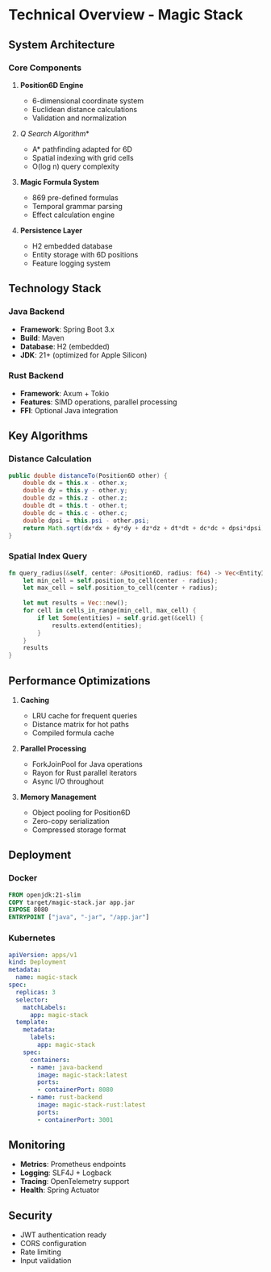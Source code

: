# Technical Overview - Magic Stack

## System Architecture

### Core Components

1. **Position6D Engine**
   - 6-dimensional coordinate system
   - Euclidean distance calculations
   - Validation and normalization

2. **Q* Search Algorithm**
   - A* pathfinding adapted for 6D
   - Spatial indexing with grid cells
   - O(log n) query complexity

3. **Magic Formula System**
   - 869 pre-defined formulas
   - Temporal grammar parsing
   - Effect calculation engine

4. **Persistence Layer**
   - H2 embedded database
   - Entity storage with 6D positions
   - Feature logging system

## Technology Stack

### Java Backend
- **Framework**: Spring Boot 3.x
- **Build**: Maven
- **Database**: H2 (embedded)
- **JDK**: 21+ (optimized for Apple Silicon)

### Rust Backend
- **Framework**: Axum + Tokio
- **Features**: SIMD operations, parallel processing
- **FFI**: Optional Java integration

## Key Algorithms

### Distance Calculation
```java
public double distanceTo(Position6D other) {
    double dx = this.x - other.x;
    double dy = this.y - other.y;
    double dz = this.z - other.z;
    double dt = this.t - other.t;
    double dc = this.c - other.c;
    double dpsi = this.psi - other.psi;
    return Math.sqrt(dx*dx + dy*dy + dz*dz + dt*dt + dc*dc + dpsi*dpsi);
}
```

### Spatial Index Query
```rust
fn query_radius(&self, center: &Position6D, radius: f64) -> Vec<EntityId> {
    let min_cell = self.position_to_cell(center - radius);
    let max_cell = self.position_to_cell(center + radius);
    
    let mut results = Vec::new();
    for cell in cells_in_range(min_cell, max_cell) {
        if let Some(entities) = self.grid.get(&cell) {
            results.extend(entities);
        }
    }
    results
}
```

## Performance Optimizations

1. **Caching**
   - LRU cache for frequent queries
   - Distance matrix for hot paths
   - Compiled formula cache

2. **Parallel Processing**
   - ForkJoinPool for Java operations
   - Rayon for Rust parallel iterators
   - Async I/O throughout

3. **Memory Management**
   - Object pooling for Position6D
   - Zero-copy serialization
   - Compressed storage format

## Deployment

### Docker
```dockerfile
FROM openjdk:21-slim
COPY target/magic-stack.jar app.jar
EXPOSE 8080
ENTRYPOINT ["java", "-jar", "/app.jar"]
```

### Kubernetes
```yaml
apiVersion: apps/v1
kind: Deployment
metadata:
  name: magic-stack
spec:
  replicas: 3
  selector:
    matchLabels:
      app: magic-stack
  template:
    metadata:
      labels:
        app: magic-stack
    spec:
      containers:
      - name: java-backend
        image: magic-stack:latest
        ports:
        - containerPort: 8080
      - name: rust-backend
        image: magic-stack-rust:latest
        ports:
        - containerPort: 3001
```

## Monitoring

- **Metrics**: Prometheus endpoints
- **Logging**: SLF4J + Logback
- **Tracing**: OpenTelemetry support
- **Health**: Spring Actuator

## Security

- JWT authentication ready
- CORS configuration
- Rate limiting
- Input validation